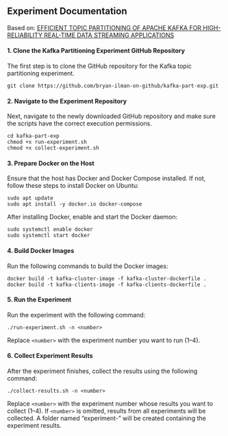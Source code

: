 ## Experiment Documentation

Based on:
[EFFICIENT TOPIC PARTITIONING OF APACHE KAFKA FOR HIGH-RELIABILITY REAL-TIME DATA STREAMING APPLICATIONS](https://www.sciencedirect.com/science/article/pii/S0167739X23004892)

#### 1. Clone the Kafka Partitioning Experiment GitHub Repository

The first step is to clone the GitHub repository for the Kafka topic partitioning experiment.

```
git clone https://github.com/bryan-ilman-on-github/kafka-part-exp.git
```

#### 2. Navigate to the Experiment Repository

Next, navigate to the newly downloaded GitHub repository and make sure the scripts have the correct execution permissions.

```
cd kafka-part-exp
chmod +x run-experiment.sh
chmod +x collect-experiment.sh
```

#### 3. Prepare Docker on the Host

Ensure that the host has Docker and Docker Compose installed. If not, follow these steps to install Docker on Ubuntu:

```
sudo apt update
sudo apt install -y docker.io docker-compose
```

After installing Docker, enable and start the Docker daemon:

```
sudo systemctl enable docker
sudo systemctl start docker
```

#### 4. Build Docker Images

Run the following commands to build the Docker images:

```
docker build -t kafka-cluster-image -f kafka-cluster-dockerfile .
docker build -t kafka-clients-image -f kafka-clients-dockerfile .
```

#### 5. Run the Experiment

Run the experiment with the following command:

```
./run-experiment.sh -n <number>
```

Replace `<number>` with the experiment number you want to run (1–4).

#### 6. Collect Experiment Results

After the experiment finishes, collect the results using the following command:

```
./collect-results.sh -n <number>
```

Replace `<number>` with the experiment number whose results you want to collect (1–4). If `<number>` is omitted, results from all experiments will be collected. A folder named “experiment-<number>” will be created containing the experiment results.
